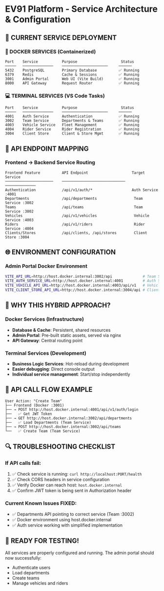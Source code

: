 # EV91 Platform - Service Architecture & Configuration

## 🎯 CURRENT SERVICE DEPLOYMENT

### 🐳 DOCKER SERVICES (Containerized)
```
Port    Service           Purpose                    Status
─────   ──────────────    ─────────────────────     ──────
5432    PostgreSQL        Primary Database          ✅ Running
6379    Redis             Cache & Sessions          ✅ Running  
3001    Admin Portal      Web UI (Vite Build)       ✅ Running
8000    API Gateway       Request Router            ✅ Running
```

### 💻 TERMINAL SERVICES (VS Code Tasks)
```
Port    Service           Purpose                    Status
─────   ──────────────    ─────────────────────     ──────
4001    Auth Service      Authentication            ✅ Running
3002    Team Service      Departments & Teams       ✅ Running
4003    Vehicle Service   Fleet Management          ✅ Running
4004    Rider Service     Rider Registration        ✅ Running
3004    Client Store      Client & Store Mgmt       ✅ Running
```

## 🔧 API ENDPOINT MAPPING

### Frontend → Backend Service Routing
```
Frontend Feature          API Endpoint                    Target Service
──────────────────────    ─────────────────────────────   ──────────────
Authentication            /api/v1/auth/*                  Auth Service :4001
Departments               /api/departments                 Team Service :3002
Teams                     /api/teams                       Team Service :3002
Vehicles                  /api/v1/vehicles                 Vehicle Service :4003
Riders                    /api/v1/riders                   Rider Service :4004
Clients/Stores            /api/clients, /api/stores        Client Store :3004
```

## 🌐 ENVIRONMENT CONFIGURATION

### Admin Portal Docker Environment
```bash
VITE_API_URL=http://host.docker.internal:3002/api              # Team Service
VITE_AUTH_SERVICE_URL=http://host.docker.internal:4001         # Auth Service  
VITE_VEHICLE_API_URL=http://host.docker.internal:4003/api/v1   # Vehicle Service
VITE_CLIENT_STORE_API_URL=http://host.docker.internal:3004/api # Client Store
```

## 🚀 WHY THIS HYBRID APPROACH?

### Docker Services (Infrastructure)
- **Database & Cache**: Persistent, shared resources
- **Admin Portal**: Pre-built static assets, served via nginx
- **API Gateway**: Central routing point

### Terminal Services (Development)
- **Business Logic Services**: Hot-reload during development
- **Easier debugging**: Direct console output
- **Individual service management**: Start/stop independently

## 🎯 API CALL FLOW EXAMPLE

```
User Action: "Create Team"
├── Frontend (Docker :3001)
├── → POST http://host.docker.internal:4001/api/v1/auth/login
├──   ✅ Get JWT Token
├── → GET http://host.docker.internal:3002/api/departments  
├──   ✅ Load Departments (Team Service)
├── → POST http://host.docker.internal:3002/api/teams
└──   ✅ Create Team (Team Service)
```

## 🔍 TROUBLESHOOTING CHECKLIST

### If API calls fail:
1. ✅ Check service is running: `curl http://localhost:PORT/health`
2. ✅ Check CORS headers in service configuration  
3. ✅ Verify Docker can reach host: `host.docker.internal`
4. ✅ Confirm JWT token is being sent in Authorization header

### Current Known Issues FIXED:
- ✅ Departments API pointing to correct service (Team :3002)
- ✅ Docker environment using host.docker.internal
- ✅ Auth service working with simplified implementation

## 🎉 READY FOR TESTING!

All services are properly configured and running. The admin portal should now successfully:
- Authenticate users
- Load departments  
- Create teams
- Manage vehicles and riders
